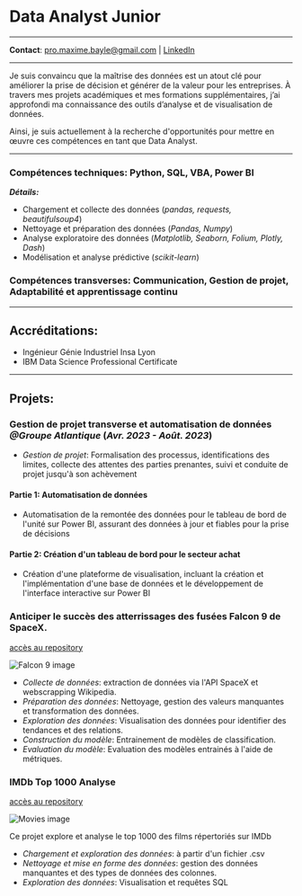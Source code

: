 # Data Analyst Junior

---------

**Contact**: 
pro.maxime.bayle@gmail.com | [LinkedIn](https://www.linkedin.com/in/maxime-bayle/)

---------

Je suis convaincu que la maîtrise des données est un atout clé pour améliorer la prise de décision et générer de la valeur pour les entreprises. À travers mes projets académiques et mes formations supplémentaires, j’ai approfondi ma connaissance des outils d’analyse et de visualisation de données.

Ainsi, je suis actuellement à la recherche d'opportunités pour mettre en œuvre ces compétences en tant que Data Analyst.

---------

### Compétences techniques: Python, SQL, VBA, Power BI
***Détails:***
- Chargement et collecte des données (*pandas, requests, beautifulsoup4*)
- Nettoyage et préparation des données (*Pandas, Numpy*)
- Analyse exploratoire des données (*Matplotlib, Seaborn, Folium, Plotly, Dash*)
- Modélisation et analyse prédictive (*scikit-learn*)

### Compétences transverses: Communication, Gestion de projet, Adaptabilité et apprentissage continu

---------

## Accréditations:

- Ingénieur Génie Industriel Insa Lyon
- IBM Data Science Professional Certificate

---------

## Projets:

### Gestion de projet transverse et automatisation de données _@Groupe Atlantique_ (_Avr. 2023 - Août. 2023_)
- *Gestion de projet*: Formalisation des processus, identifications des limites, collecte des attentes des parties prenantes, suivi et conduite de projet jusqu'à son achèvement
  
#### Partie 1: Automatisation de données
- Automatisation de la remontée des données pour le tableau de bord de l'unité sur Power BI, assurant des données à jour et fiables pour la prise de décisions
  
#### Partie 2: Création d'un tableau de bord pour le secteur achat
- Création d'une plateforme de visualisation, incluant la création et l'implémentation d'une base de données et le développement de l'interface interactive sur Power BI

### Anticiper le succès des atterrissages des fusées Falcon 9 de SpaceX.
[accès au repository](https://github.com/MaximeBayle/spacex-falcon9-analysis)

![Falcon 9 image](https://cdn.lesnumeriques.com/optim/news/22/224764/72e7cc28-les-falcon-9-de-spacex-peuvent-revoler-bonne-nouvelle-pour-l-iss__w800.webp)

- *Collecte de données*: extraction de données via l'API SpaceX et webscrapping Wikipedia.
- *Préparation des données*: Nettoyage, gestion des valeurs manquantes et transformation des données.
- *Exploration des données*: Visualisation des données pour identifier des tendances et des relations.
- *Construction du modèle*: Entrainement de modèles de classification.
- *Evaluation du modèle*: Evaluation des modèles entrainés à l'aide de métriques.

### IMDb Top 1000 Analyse
[accès au repository](https://github.com/MaximeBayle/imdb-movie-analysis)

![Movies image](/assets/img/profil_git.png/wallhaven-42roy9.jpg)

Ce projet explore et analyse le top 1000 des films répertoriés sur IMDb
- *Chargement et exploration des données*: à partir d'un fichier .csv
- *Nettoyage et mise en forme des données*: gestion des données manquantes et des types de données des colonnes.
- *Exploration des données*: Visualisation et requêtes SQL
